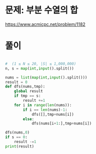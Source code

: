 # 문제: 부분 수열의 합
https://www.acmicpc.net/problem/1182

# 풀이
``` python

#  (1 ≤ N ≤ 20, |S| ≤ 1,000,000)
n, s = map(int,input().split())

nums = list(map(int,input().split()))
result = 0
def dfs(nums,tmp):
    global result
    if tmp == s:
        result +=1
    for i in range(len(nums)):
        if i == len(nums)-1:
            dfs([],tmp+nums[i])
        else:
            dfs(nums[i+1:],tmp+nums[i])

dfs(nums,0)
if s == 0:
    result -=1
print(result)



```
